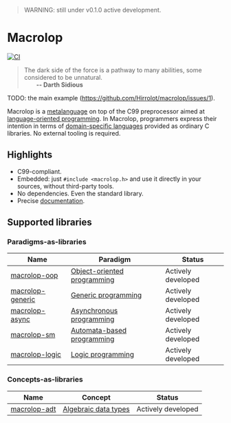 > WARNING: still under v0.1.0 active development.

# Macrolop
[![CI](https://github.com/Hirrolot/macrolop/workflows/C/C++%20CI/badge.svg)](https://github.com/Hirrolot/macrolop/actions)

> The dark side of the force is a pathway to many abilities, some considered to be unnatural.<br>&emsp;&emsp;<b>-- Darth Sidious</b>

TODO: the main example (https://github.com/Hirrolot/macrolop/issues/1).

Macrolop is a [metalanguage] on top of the C99 preprocessor aimed at [language-oriented programming]. In Macrolop, programmers express their intention in terms of [domain-specific languages] provided as ordinary C libraries. No external tooling is required.

[metalanguage]: https://en.wikipedia.org/wiki/Metalanguage
[language-oriented programming]: https://en.wikipedia.org/wiki/Language-oriented_programming
[domain-specific languages]: https://en.wikipedia.org/wiki/Domain-specific_language
[metaprogramming]: https://en.wikipedia.org/wiki/Metaprogramming

## Highlights
 - C99-compliant.
 - Embedded: just `#include <macrolop.h>` and use it directly in your sources, without third-party tools.
 - No dependencies. Even the standard library.
 - Precise [documentation](https://hirrolot.github.io/macrolop/).

## Supported libraries

### Paradigms-as-libraries

| Name | Paradigm | Status |
|----------|----------|----------|
| [macrolop-oop] | [Object-oriented programming] | Actively developed |
| [macrolop-generic] | [Generic programming] | Actively developed |
| [macrolop-async] | [Asynchronous programming] | Actively developed |
| [macrolop-sm] | [Automata-based programming] | Actively developed |
| [macrolop-logic] | [Logic programming] | Actively developed |

### Concepts-as-libraries

| Name | Concept | Status |
|----------|----------|----------|
| [macrolop-adt] | [Algebraic data types] | Actively developed |

[macrolop-oop]: https://github.com/Hirrolot/macrolop-oop
[macrolop-generic]: https://github.com/Hirrolot/macrolop-generic
[macrolop-async]: https://github.com/Hirrolot/macrolop-async
[macrolop-sm]: https://github.com/Hirrolot/macrolop-sm
[macrolop-logic]: https://github.com/Hirrolot/macrolop-logic
[macrolop-adt]: https://github.com/Hirrolot/macrolop-adt

[Object-oriented programming]: https://en.wikipedia.org/wiki/Object-oriented_programming
[Generic programming]: https://en.wikipedia.org/wiki/Generic_programming
[Asynchronous programming]: https://en.wikipedia.org/wiki/Asynchrony_(computer_programming)
[Automata-based programming]: https://en.wikipedia.org/wiki/Automata-based_programming
[Logic programming]: https://en.wikipedia.org/wiki/Logic_programming
[Algebraic data types]: https://en.wikipedia.org/wiki/Algebraic_data_type
